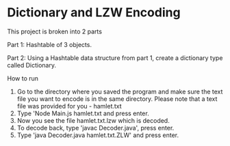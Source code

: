 # Dictionary and LZW Encoding

This project is broken into 2 parts 

Part 1: Hashtable of 3 objects.

Part 2: Using a Hashtable data structure from part 1, create a dictionary type called Dictionary. 

How to run
1) Go to the directory where you saved the program and make sure the text file you want to encode is in the same directory.
	Please note that a text file was provided for you - hamlet.txt
2) Type 'Node Main.js hamlet.txt and press enter.
3) Now you see the file hamlet.txt.lzw which is decoded.
4) To decode back, type 'javac Decoder.java', press enter.
5) Type 'java Decoder.java hamlet.txt.ZLW' and press enter.


